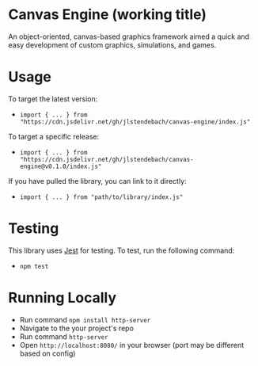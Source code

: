 # Canvas Engine (working title)
An object-oriented, canvas-based graphics framework aimed a quick and easy development of custom graphics, simulations, and games.

# Usage
To target the latest version:
- `import { ... } from "https://cdn.jsdelivr.net/gh/jlstendebach/canvas-engine/index.js"`

To target a specific release:
- `import { ... } from "https://cdn.jsdelivr.net/gh/jlstendebach/canvas-engine@v0.1.0/index.js"`

If you have pulled the library, you can link to it directly:
- `import { ... } from "path/to/library/index.js"`

# Testing
This library uses [Jest](https://jestjs.io/) for testing. To test, run the following command: 
- `npm test`

# Running Locally
- Run command `npm install http-server`
- Navigate to the your project's repo
- Run command `http-server`
- Open `http://localhost:8080/` in your browser (port may be different based on config)